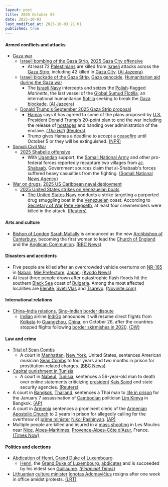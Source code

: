 ```yaml
---
layout: post
title: 2025 October 03
date: 2025-10-03
last_modified_at: 2025-10-03 21:01
published: true
---
```



#### Armed conflicts and attacks

* [Gaza war](https://en.wikipedia.org/wiki/Gaza_war "Gaza war")
  * [Israeli bombing of the Gaza Strip](https://en.wikipedia.org/wiki/Israeli_bombing_of_the_Gaza_Strip "Israeli bombing of the Gaza Strip"), [2025 Gaza City offensive](https://en.wikipedia.org/wiki/2025_Gaza_City_offensive "2025 Gaza City offensive")
    * At least 72 [Palestinians](https://en.wikipedia.org/wiki/Palestinians "Palestinians") are killed from [Israeli](https://en.wikipedia.org/wiki/IDF "IDF") attacks across the [Gaza Strip](https://en.wikipedia.org/wiki/Gaza_Strip "Gaza Strip"), including 42 killed in [Gaza City](https://en.wikipedia.org/wiki/Gaza_City "Gaza City"). [(Al Jazeera)](https://www.aljazeera.com/news/liveblog/2025/10/3/live-israel-blows-up-gaza-city-homes-as-palestinians-ordered-to-flee)
  * [Israeli blockade of the Gaza Strip](https://en.wikipedia.org/wiki/Israeli_blockade_of_the_Gaza_Strip_%282023%E2%80%93present%29 "Israeli blockade of the Gaza Strip (2023–present)"), [Gaza genocide](https://en.wikipedia.org/wiki/Gaza_genocide "Gaza genocide"), [Humanitarian aid during the Gaza war](https://en.wikipedia.org/wiki/Humanitarian_aid_during_the_Gaza_war "Humanitarian aid during the Gaza war")
    * The [Israeli Navy](https://en.wikipedia.org/wiki/Israeli_Navy "Israeli Navy") intercepts and seizes the [Polish](https://en.wikipedia.org/wiki/Poland "Poland")-flagged *Marinette*, the last vessel of the [Global Sumud Flotilla](https://en.wikipedia.org/wiki/Global_Sumud_Flotilla "Global Sumud Flotilla"), an international humanitarian [flotilla](https://en.wikipedia.org/wiki/Flotilla "Flotilla") seeking to break the [Gaza blockade](https://en.wikipedia.org/wiki/Gaza_blockade "Gaza blockade"). [(Al Jazeera)](https://www.aljazeera.com/news/2025/10/3/israel-dismantles-gaza-humanitarian-flotilla-but-one-boat-sails)
  * [Donald Trump's September 2025 Gaza Strip proposal](https://en.wikipedia.org/wiki/Donald_Trump%27s_September_2025_Gaza_Strip_proposal "Donald Trump's September 2025 Gaza Strip proposal")
    * [Hamas](https://en.wikipedia.org/wiki/Hamas "Hamas") says it has agreed to some of the plans proposed by [U.S. President](https://en.wikipedia.org/wiki/President_of_the_United_States "President of the United States") [Donald Trump](https://en.wikipedia.org/wiki/Donald_Trump "Donald Trump")'s 20-point plan to end the war including the release of [hostages](https://en.wikipedia.org/wiki/Gaza_war_hostage_crisis "Gaza war hostage crisis") and handing over administration of the enclave. [(*The Hill*)](https://thehill.com/policy/international/5537890-hamas-trump-peace-deal-gaza/) [(Reuters)](https://www.reuters.com/world/china/trump-gives-hamas-until-sunday-evening-reach-gaza-deal-2025-10-03/)
    * Trump gives Hamas a deadline to accept a [ceasefire](https://en.wikipedia.org/wiki/Ceasefire "Ceasefire") until October 5 or they will be extinguished. [(NPR)](https://www.npr.org/2025/10/03/nx-s1-5561801/trump-hamas-israel-gaza-peace-plan-deadline)
* [Somali Civil War](https://en.wikipedia.org/wiki/Somali_Civil_War "Somali Civil War")
  * [2025 Shabelle offensive](https://en.wikipedia.org/wiki/2025_Shabelle_offensive "2025 Shabelle offensive")
    * With [Ugandan](https://en.wikipedia.org/wiki/Uganda "Uganda") support, the [Somali National Army](https://en.wikipedia.org/wiki/Somali_National_Army "Somali National Army") and other pro-federal forces reportedly recapture two villages from [al-Shabaab](https://en.wikipedia.org/wiki/Al-Shabaab_%28militant_group%29 "Al-Shabaab (militant group)"). Government sources claim that al-Shabaab's forces suffered heavy casualties from the fighting. [(Somali National News Agency)](https://sonna.so/en/somali-national-army-aussom-forces-liberate-two-villages-in-lower-shabelle/)
* [War on drugs](https://en.wikipedia.org/wiki/War_on_drugs "War on drugs"), [2025 US Caribbean naval deployment](https://en.wikipedia.org/wiki/2025_US_Caribbean_naval_deployment "2025 US Caribbean naval deployment")
  * [2025 United States strikes on Venezuelan boats](https://en.wikipedia.org/wiki/2025_United_States_strikes_on_Venezuelan_boats "2025 United States strikes on Venezuelan boats")
    * [The United States Navy](https://en.wikipedia.org/wiki/The_United_States_Navy "The United States Navy") conducts a strike targeting a purported drug smuggling boat in the [Venezuelan](https://en.wikipedia.org/wiki/Venezuelan "Venezuelan") coast. According to [Secretary of War](https://en.wikipedia.org/wiki/Secretary_of_War "Secretary of War") [Pete Hegseth](https://en.wikipedia.org/wiki/Pete_Hegseth "Pete Hegseth"), at least four crewmembers were killed in the attack. [(Reuters)](https://www.reuters.com/world/americas/us-carries-out-new-strike-against-alleged-drug-vessel-near-venezuela-2025-10-03/)

#### Arts and culture

* [Bishop of London](https://en.wikipedia.org/wiki/Bishop_of_London "Bishop of London") [Sarah Mullally](https://en.wikipedia.org/wiki/Sarah_Mullally "Sarah Mullally") is announced as the new [Archbishop of Canterbury](https://en.wikipedia.org/wiki/Archbishop_of_Canterbury "Archbishop of Canterbury"), becoming the first woman to lead the [Church of England](https://en.wikipedia.org/wiki/Church_of_England "Church of England") and the [Anglican Communion](https://en.wikipedia.org/wiki/Anglican_Communion "Anglican Communion"). [(BBC News)](https://www.bbc.co.uk/news/live/c0r0201jgdlt)

#### Disasters and accidents

* Five people are killed after an overcrowded vehicle overturns on [NR-165](https://en.wikipedia.org/wiki/Japan_National_Route_165 "Japan National Route 165") in [Nabari](https://en.wikipedia.org/wiki/Nabari "Nabari"), [Mie Prefecture](https://en.wikipedia.org/wiki/Mie_Prefecture "Mie Prefecture"), [Japan](https://en.wikipedia.org/wiki/Japan "Japan"). [(Kyodo News)](https://english.kyodonews.net/articles/-/62079)
* At least three people drown after catastrophic flash floods hit the southern [Black Sea](https://en.wikipedia.org/wiki/Black_Sea "Black Sea") coast of [Bulgaria](https://en.wikipedia.org/wiki/Bulgaria "Bulgaria"). Among the most affected localities are [Elenite](https://en.wikipedia.org/wiki/Elenite "Elenite"), [Sveti Vlas](https://en.wikipedia.org/wiki/Sveti_Vlas "Sveti Vlas") and [Tsarevo](https://en.wikipedia.org/wiki/Tsarevo "Tsarevo"). [(Novinite.com)](https://www.novinite.com/articles/234733/Absolute%2BTragedy%2Bin%2BBulgaria%3A%2BThree%2BDead%2Bin%2BElenite%2BFloods%2C%2BIncluding%2BBorder%2BPoliceman)

#### International relations

* [China–India relations](https://en.wikipedia.org/wiki/China%E2%80%93India_relations "China–India relations"), [Sino–Indian border dispute](https://en.wikipedia.org/wiki/Sino%E2%80%93Indian_border_dispute "Sino–Indian border dispute")
  * [Indian](https://en.wikipedia.org/wiki/India "India") airline [IndiGo](https://en.wikipedia.org/wiki/IndiGo "IndiGo") announces it will resume direct flights from [Kolkata](https://en.wikipedia.org/wiki/Kolkata "Kolkata") to [Guangzhou](https://en.wikipedia.org/wiki/Guangzhou "Guangzhou"), [China](https://en.wikipedia.org/wiki/China "China"), on October 26, after the countries stopped flights following [border skirmishes in 2020](https://en.wikipedia.org/wiki/2020%E2%80%932021_China%E2%80%93India_skirmishes "2020–2021 China–India skirmishes"). [(DW)](https://www.dw.com/en/india-china-to-resume-direct-flights/a-74231042)

#### Law and crime

* [Trial of Sean Combs](https://en.wikipedia.org/wiki/Trial_of_Sean_Combs "Trial of Sean Combs")
  * A court in [Manhattan](https://en.wikipedia.org/wiki/Manhattan "Manhattan"), [New York](https://en.wikipedia.org/wiki/New_York_%28state%29 "New York (state)"), United States, sentences American musician [Sean Combs](https://en.wikipedia.org/wiki/Sean_Combs "Sean Combs") to four years and two months in prison for prostitution-related charges. [(BBC News)](https://www.bbc.com/news/live/ckge0zgppzet)
* [Capital punishment in Tunisia](https://en.wikipedia.org/wiki/Capital_punishment_in_Tunisia "Capital punishment in Tunisia")
  * A court in [Nabeul](https://en.wikipedia.org/wiki/Nabeul "Nabeul"), [Tunisia](https://en.wikipedia.org/wiki/Tunisia "Tunisia"), sentences a 56-year-old man to death over online statements criticizing [president](https://en.wikipedia.org/wiki/President_of_Tunisia "President of Tunisia") [Kais Saied](https://en.wikipedia.org/wiki/Kais_Saied "Kais Saied") and state security agencies. [(Reuters)](https://www.reuters.com/world/africa/tunisian-sentenced-death-facebook-posts-criticising-president-2025-10-03/)
* A court in [Bangkok](https://en.wikipedia.org/wiki/Bangkok "Bangkok"), [Thailand](https://en.wikipedia.org/wiki/Thailand "Thailand"), sentences a Thai man to [life in prison](https://en.wikipedia.org/wiki/Life_in_prison "Life in prison") for the January 7 assassination of [Cambodian](https://en.wikipedia.org/wiki/Cambodia "Cambodia") politician [Lim Kimya](https://en.wikipedia.org/wiki/Lim_Kimya "Lim Kimya") in Bangkok. [(AP)](https://apnews.com/article/thailand-cambodia-opposition-politician-killing-017f88adea30e786cfc73f941f74fb3b)
* A court in [Armenia](https://en.wikipedia.org/wiki/Armenia "Armenia") sentences a prominent cleric of the [Armenian Apostolic Church](https://en.wikipedia.org/wiki/Armenian_Apostolic_Church "Armenian Apostolic Church") to 2 years in prison for allegedly calling for the overthrow of [prime minister](https://en.wikipedia.org/wiki/Prime_Minister_of_Armenia "Prime Minister of Armenia") [Nikol Pashinyan](https://en.wikipedia.org/wiki/Nikol_Pashinyan "Nikol Pashinyan"). [(AP)](https://apnews.com/article/armenia-church-cleric-pashinyan-opposition-prison-9a6db260de55857751aac6701c9a0077)
* Multiple people are killed and injured in a [mass shooting](https://en.wikipedia.org/wiki/Mass_shooting "Mass shooting") in Les Moulins near [Nice](https://en.wikipedia.org/wiki/Nice "Nice"), [Alpes-Maritimes](https://en.wikipedia.org/wiki/Alpes-Maritimes "Alpes-Maritimes"), [Provence-Alpes-Côte d'Azur](https://en.wikipedia.org/wiki/Provence-Alpes-C%C3%B4te_d%27Azur "Provence-Alpes-Côte d'Azur"), France. [(Times Now)](https://www.timesnownews.com/world/europe/shooting-in-nice-multiple-dead-several-injured-in-les-moulins-neighbourhood-article-152937274)

#### Politics and elections

* [Abdication of Henri, Grand Duke of Luxembourg](https://en.wikipedia.org/wiki/Abdication_of_Henri%2C_Grand_Duke_of_Luxembourg "Abdication of Henri, Grand Duke of Luxembourg")
  * [Henri](https://en.wikipedia.org/wiki/Henri%2C_Grand_Duke_of_Luxembourg "Henri, Grand Duke of Luxembourg"), the [Grand Duke of Luxembourg](https://en.wikipedia.org/wiki/Grand_Duke_of_Luxembourg "Grand Duke of Luxembourg"), [abdicates](https://en.wikipedia.org/wiki/Abdication "Abdication") and is succeeded by his eldest son [Guillaume](https://en.wikipedia.org/wiki/Guillaume%2C_Grand_Duke_of_Luxembourg_%28born_1981%29 "Guillaume, Grand Duke of Luxembourg (born 1981)"). [(*Financial Times*)](https://www.ft.com/content/b4c9e21f-1beb-41ce-ad04-007c40f67728)
* [Lithuanian](https://en.wikipedia.org/wiki/Lithuania "Lithuania") [culture minister](https://en.wikipedia.org/wiki/Ministry_of_Culture_%28Lithuania%29 "Ministry of Culture (Lithuania)") [Ignotas Adomavičius](https://en.wikipedia.org/wiki/Ignotas_Adomavi%C4%8Dius "Ignotas Adomavičius") resigns after one week in office amidst protests. [(LRT)](https://www.lrt.lt/en/news-in-english/19/2700570/lithuanian-culture-minister-resigns-after-one-week-in-office-amid-backlash)
